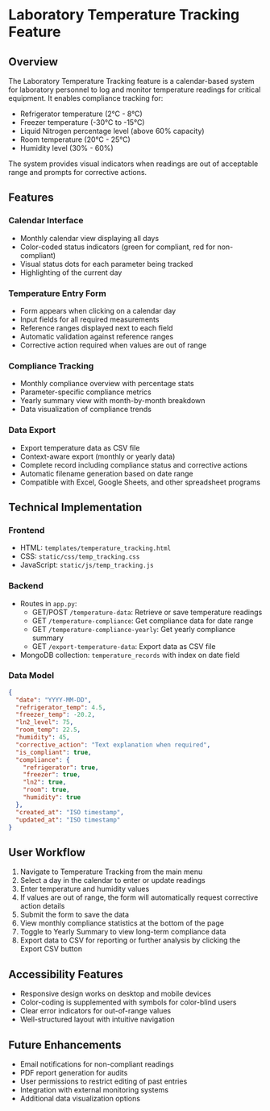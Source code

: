 # Laboratory Temperature Tracking Feature

## Overview
The Laboratory Temperature Tracking feature is a calendar-based system for laboratory personnel to log and monitor temperature readings for critical equipment. It enables compliance tracking for:

- Refrigerator temperature (2°C - 8°C)
- Freezer temperature (-30°C to -15°C)
- Liquid Nitrogen percentage level (above 60% capacity)
- Room temperature (20°C - 25°C)
- Humidity level (30% - 60%)

The system provides visual indicators when readings are out of acceptable range and prompts for corrective actions.

## Features

### Calendar Interface
- Monthly calendar view displaying all days
- Color-coded status indicators (green for compliant, red for non-compliant)
- Visual status dots for each parameter being tracked
- Highlighting of the current day

### Temperature Entry Form
- Form appears when clicking on a calendar day
- Input fields for all required measurements
- Reference ranges displayed next to each field
- Automatic validation against reference ranges
- Corrective action required when values are out of range

### Compliance Tracking
- Monthly compliance overview with percentage stats
- Parameter-specific compliance metrics
- Yearly summary view with month-by-month breakdown
- Data visualization of compliance trends

### Data Export
- Export temperature data as CSV file
- Context-aware export (monthly or yearly data)
- Complete record including compliance status and corrective actions
- Automatic filename generation based on date range
- Compatible with Excel, Google Sheets, and other spreadsheet programs

## Technical Implementation

### Frontend
- HTML: `templates/temperature_tracking.html`
- CSS: `static/css/temp_tracking.css`
- JavaScript: `static/js/temp_tracking.js`

### Backend
- Routes in `app.py`:
  - GET/POST `/temperature-data`: Retrieve or save temperature readings
  - GET `/temperature-compliance`: Get compliance data for date range
  - GET `/temperature-compliance-yearly`: Get yearly compliance summary
  - GET `/export-temperature-data`: Export data as CSV file
- MongoDB collection: `temperature_records` with index on date field

### Data Model
```json
{
  "date": "YYYY-MM-DD",
  "refrigerator_temp": 4.5,
  "freezer_temp": -20.2,
  "ln2_level": 75,
  "room_temp": 22.5,
  "humidity": 45,
  "corrective_action": "Text explanation when required",
  "is_compliant": true,
  "compliance": {
    "refrigerator": true,
    "freezer": true,
    "ln2": true,
    "room": true,
    "humidity": true
  },
  "created_at": "ISO timestamp",
  "updated_at": "ISO timestamp"
}
```

## User Workflow
1. Navigate to Temperature Tracking from the main menu
2. Select a day in the calendar to enter or update readings
3. Enter temperature and humidity values
4. If values are out of range, the form will automatically request corrective action details
5. Submit the form to save the data
6. View monthly compliance statistics at the bottom of the page
7. Toggle to Yearly Summary to view long-term compliance data
8. Export data to CSV for reporting or further analysis by clicking the Export CSV button

## Accessibility Features
- Responsive design works on desktop and mobile devices
- Color-coding is supplemented with symbols for color-blind users
- Clear error indicators for out-of-range values
- Well-structured layout with intuitive navigation

## Future Enhancements
- Email notifications for non-compliant readings
- PDF report generation for audits
- User permissions to restrict editing of past entries
- Integration with external monitoring systems
- Additional data visualization options 